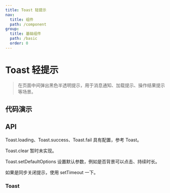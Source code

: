 ```yaml
---
title: Toast 轻提示
nav:
  title: 组件
  path: /component
group:
  title: 基础组件
  path: /basic
  order: 0
---
```


# Toast 轻提示

> 在页面中间弹出黑色半透明提示，用于消息通知、加载提示、操作结果提示等场景。

## 代码演示

<code src="./__fixtures__/basic.tsx"></code>

## API

Toast.loading、Toast.success、Toast.fail 具有配置，参考 Toast。

Toast.clear 暂时未实现。

Toast.setDefaultOptions 设置默认参数，例如是否背景可以点击、持续时长。

<Alert type="info">
  如果是同步关闭提示，使用 setTimeout 一下。
</Alert>

### Toast

<API hideTitle src="./toast.tsx"></API>
